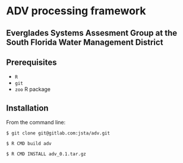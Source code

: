 # ADV processing framework
## Everglades Systems Assesment Group at the **South Florida Water Management District**

## Prerequisites
* `R`
* `git`
* `zoo` R package

## Installation
From the command line:

`$ git clone git@gitlab.com:jsta/adv.git`

`$ R CMD build adv`

`$ R CMD INSTALL adv_0.1.tar.gz`
